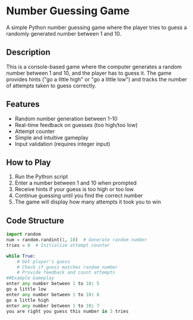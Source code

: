 # Number Guessing Game

A simple Python number guessing game where the player tries to guess a randomly generated number between 1 and 10.

## Description

This is a console-based game where the computer generates a random number between 1 and 10, and the player has to guess it. The game provides hints ("go a little high" or "go a little low") and tracks the number of attempts taken to guess correctly.

## Features

- Random number generation between 1-10
- Real-time feedback on guesses (too high/too low)
- Attempt counter
- Simple and intuitive gameplay
- Input validation (requires integer input)

## How to Play

1. Run the Python script
2. Enter a number between 1 and 10 when prompted
3. Receive hints if your guess is too high or too low
4. Continue guessing until you find the correct number
5. The game will display how many attempts it took you to win

## Code Structure

```python
import random
num = random.randint(1, 10)  # Generate random number
tries = 0  # Initialize attempt counter

while True:
    # Get player's guess
    # Check if guess matches random number
    # Provide feedback and count attempts
##Example Gameplay
enter any number between 1 to 10: 5
go a little low
enter any number between 1 to 10: 8
go a little high  
enter any number between 1 to 10: 7
you are right you guess this number in 3 tries
